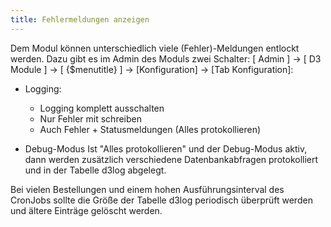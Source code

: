 ```yaml
---
title: Fehlermeldungen anzeigen
---
```


Dem Modul können unterschiedlich viele (Fehler)-Meldungen entlockt werden.
Dazu gibt es im Admin des Moduls zwei Schalter:
[ Admin ] -> [ D3 Module ] -> [ {$menutitle} ] -> [Konfiguration] -> [Tab Konfiguration]:

* Logging: 
    - Logging komplett ausschalten
    - Nur Fehler mit schreiben
    - Auch Fehler + Statusmeldungen (Alles protokollieren)

* Debug-Modus
Ist "Alles protokollieren" und der Debug-Modus aktiv, dann werden zusätzlich verschiedene Datenbankabfragen protokolliert und in der Tabelle d3log abgelegt.

Bei vielen Bestellungen und einem hohen Ausführungsinterval des CronJobs sollte die Größe der Tabelle d3log periodisch überprüft werden und ältere
Einträge gelöscht werden.

